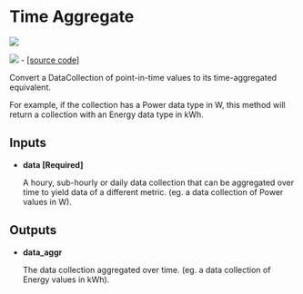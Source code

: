 # Time Aggregate

![](../../images/components/Time\_Aggregate.png)

![](../../images/icons/Time\_Aggregate.png) - [\[source code\]](https://github.com/ladybug-tools/ladybug-grasshopper/blob/master/ladybug\_grasshopper/src/LB%20Time%20Aggregate.py)

Convert a DataCollection of point-in-time values to its time-aggregated equivalent.

For example, if the collection has a Power data type in W, this method will return a collection with an Energy data type in kWh.

## Inputs

*   **data \[Required]**

    A houry, sub-hourly or daily data collection that can be aggregated over time to yield data of a different metric. (eg. a data collection of Power values in W).&#x20;

## Outputs

*   **data\_aggr**

    The data collection aggregated over time. (eg. a data collection of Energy values in kWh).&#x20;
